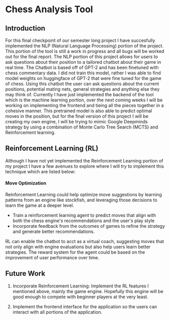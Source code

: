 # Chess Analysis Tool

## Introduction
For this final checkpoint of our semester long project I have succesfully implemented the NLP (Natural Language Processing) portion of the project. This portion of the tool is still a work in progress and all bugs will be worked out for the final report. The NLP portion of this project allows for users to ask questions about their position to a tailored chatbot about their game in real time. The Chatbot is based off of GPT-2 and has been finetuned with chess commentary data. I did not train this model, rather I was able to find model weights on huggingface of GPT-2 that were fine tuned for the game of chess. Using this chatbot the user can ask questions about the current positions, potential mating nets, general strategies and anything else they may think of. Currently I have just implemented the backend of the tool which is the machine learning portion, over the next coming weeks I will be working on implementing the frontend and tieing all the pieces together in a cohesive manner. This pretrained model is also able to predict optimal moves in the position, but for the final version of this project I will be creating my own engine, I will be trying to mimic Google Deepminds strategy by using a combination of Monte Carlo Tree Search (MCTS) and Reinforcement learning.

## Reinforcement Learning (RL)

Although I have not yet implemented the Reinforcement Learning portion of my project I have a few avenues to explore where I will try to implement this technique which are listed below:

#### Move Optimization

Reinforcement Learning could help optimize move suggestions by learning patterns from an engine like stockfish, and leveraging those decisions to learn the game at a deeper level.
- Train a reinforcement learning agent to predict moves that align with both the chess engine's recommendations and the user's play style
- Incorporate feedback from the outcomes of games to refine the strategy and generate better recommendations.

RL can enable the chatbot to acct as a virtual coach, suggesting moves that not only align with engine evaluations but also help users learn better strategies. The reward system for the agent could be based on the improvement of user performance over time.


## Future Work

1. Incorporate Reinforcement Learning: Implement the RL features I mentioned above, mainly the game engine. Hopefully this engine will be good enough to compete with beginner players at the very least. 

2. Implement the frontend interface for the application so the users can interact with all portions of the application.